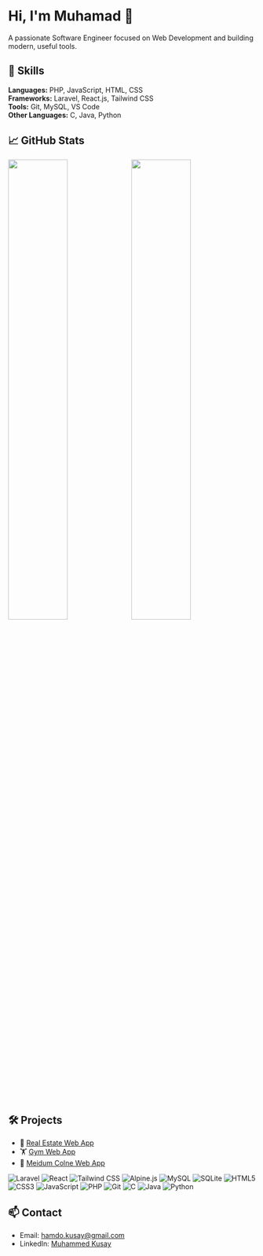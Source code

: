 # Hi, I'm Muhamad 👋
A passionate Software Engineer focused on Web Development and building modern, useful tools.

## 🚀 Skills
**Languages:** PHP, JavaScript, HTML, CSS  
**Frameworks:** Laravel, React.js, Tailwind CSS  
**Tools:** Git, MySQL, VS Code  
**Other Languages:** C, Java, Python 

## 📈 GitHub Stats
<p align="left">
  <img src="https://github-readme-stats.vercel.app/api?username=muhammedkusay&show_icons=true&theme=default" width="49%" />
  <img src="https://github-readme-streak-stats.herokuapp.com/?user=muhammedkusay&theme=default" width="49%" />
</p>

## 🛠 Projects
- 💼 [Real Estate Web App](https://github.com/muhammedkusay/EmlakBul)
- 🏋 [Gym Web App](https://github.com/muhammedkusay/GymApp)
- 📰 [Meidum Colne Web App](https://github.com/muhammedkusay/medium)

![Laravel](https://img.shields.io/badge/Laravel-%23FF2D20.svg?style=for-the-badge&logo=laravel&logoColor=white)
![React](https://img.shields.io/badge/React-%2361DAFB.svg?style=for-the-badge&logo=react&logoColor=black)
![Tailwind CSS](https://img.shields.io/badge/Tailwind_CSS-%2306B6D4.svg?style=for-the-badge&logo=tailwind-css&logoColor=white)
![Alpine.js](https://img.shields.io/badge/Alpine.js-%23364895.svg?style=for-the-badge&logo=alpinelinux&logoColor=white)
![MySQL](https://img.shields.io/badge/MySQL-%234479A1.svg?style=for-the-badge&logo=mysql&logoColor=white)
![SQLite](https://img.shields.io/badge/SQLite-%23003B57.svg?style=for-the-badge&logo=sqlite&logoColor=white)
![HTML5](https://img.shields.io/badge/HTML5-%23E34F26.svg?style=for-the-badge&logo=html5&logoColor=white)
![CSS3](https://img.shields.io/badge/CSS3-%231572B6.svg?style=for-the-badge&logo=css&logoColor=white)
![JavaScript](https://img.shields.io/badge/JavaScript-%23F7DF1E.svg?style=for-the-badge&logo=javascript&logoColor=black)
![PHP](https://img.shields.io/badge/PHP-%23777BB4.svg?style=for-the-badge&logo=php&logoColor=white)
![Git](https://img.shields.io/badge/Git-%23F05033.svg?style=for-the-badge&logo=git&logoColor=white)
![C](https://img.shields.io/badge/C-%2300599C.svg?style=for-the-badge&logo=c&logoColor=white)
![Java](https://img.shields.io/badge/Java-%23ED8B00.svg?style=for-the-badge&logo=openjdk&logoColor=white)
![Python](https://img.shields.io/badge/Python-%233776AB.svg?style=for-the-badge&logo=python&logoColor=white)

## 📫 Contact
- Email: hamdo.kusay@gmail.com
- LinkedIn: [Muhammed Kusay](https://www.linkedin.com/in/muhammed-kusay-hamdo-5b1aa7310/)


